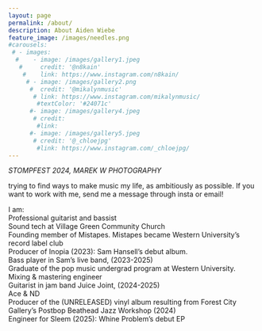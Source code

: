 ```yaml
---
layout: page
permalink: /about/
description: About Aiden Wiebe
feature_image: /images/needles.png
#carousels:
 # - images:
  #    - image: /images/gallery1.jpeg
   #     credit: '@n8kain'
    #    link: https://www.instagram.com/n8kain/
     # - image: /images/gallery2.png
      #  credit: '@mikalynmusic'
       # link: https://www.instagram.com/mikalynmusic/
        #textColor: '#24071c'
      #- image: /images/gallery4.jpeg
       # credit: 
        #link: 
      #- image: /images/gallery5.jpeg
       # credit: '@_chloejpg'
        #link: https://www.instagram.com/_chloejpg/
---
```

*STOMPFEST 2024, MAREK W PHOTOGRAPHY*

trying to find ways to make music my life, as ambitiously as possible. If you want to work with me, send me a message through insta or email!

I am:<br>
Professional guitarist and bassist <br>
Sound tech at Village Green Community Church<br>
Founding member of Mistapes. Mistapes became Western University’s record label club<br>
Producer of Inopia (2023): Sam Hansell’s debut album. <br>
Bass player in Sam’s live band, (2023-2025)<br>
Graduate of the pop music undergrad program at Western University. <br>
Mixing & mastering engineer<br>
Guitarist in jam band Juice Joint, (2024-2025)<br>
Ace & ND <br>
Producer of the (UNRELEASED) vinyl album resulting from Forest City Gallery’s Postbop Beathead Jazz Workshop (2024)<br>
Engineer for Sleem (2025): Whine Problem’s debut EP
